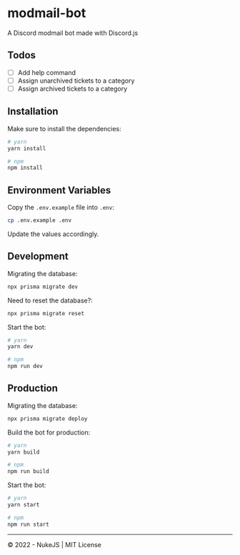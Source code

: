 # modmail-bot

A Discord modmail bot made with Discord.js

## Todos

- [ ] Add help command
- [ ] Assign unarchived tickets to a category
- [ ] Assign archived tickets to a category

## Installation

Make sure to install the dependencies:

```sh
# yarn
yarn install

# npm
npm install
```

## Environment Variables

Copy the `.env.example` file into `.env`:

```sh
cp .env.example .env
```

Update the values accordingly.

## Development

Migrating the database:

```sh
npx prisma migrate dev
```

Need to reset the database?:

```sh
npx prisma migrate reset
```

Start the bot:

```sh
# yarn
yarn dev

# npm
npm run dev
```

## Production

Migrating the database:

```sh
npx prisma migrate deploy
```

Build the bot for production:

```sh
# yarn
yarn build

# npm
npm run build
```

Start the bot:

```sh
# yarn
yarn start

# npm
npm run start
```

---

© 2022 - NukeJS | MIT License
